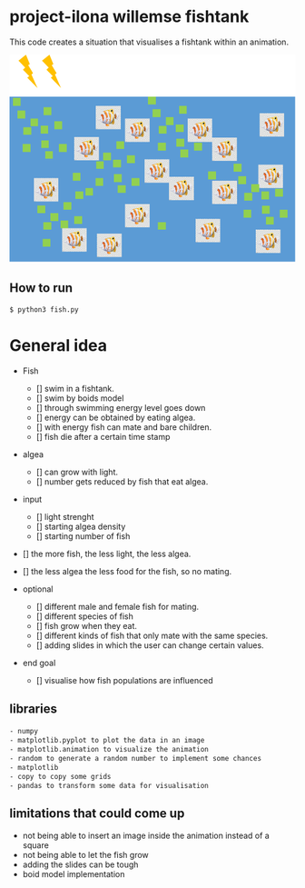 # project-ilona willemse fishtank
This code creates a situation that visualises a fishtank within an animation.

![Fish visualisation](doc/image/prototype.png)

## How to run

```
$ python3 fish.py
```

# General idea

- Fish
    - [] swim in a fishtank.
    - [] swim by boids model
    - [] through swimming energy level goes down
    - [] energy can be obtained by eating algea.
    - [] with energy fish can mate and bare children.
    - [] fish die after a certain time stamp

- algea
    - [] can grow with light.
    - [] number gets reduced by fish that eat algea.

- input
    - [] light strenght
    - [] starting algea density
    - [] starting number of fish

- [] the more fish, the less light, the less algea.
- [] the less algea the less food for the fish, so no mating.

- optional
    - [] different male and female fish for mating.
    - [] different species of fish
    - [] fish grow when they eat.
    - [] different kinds of fish that only mate with the same species.
    - [] adding slides in which the user can change certain values.

- end goal
    - [] visualise how fish populations are influenced


## libraries
```
- numpy
- matplotlib.pyplot to plot the data in an image
- matplotlib.animation to visualize the animation
- random to generate a random number to implement some chances
- matplotlib
- copy to copy some grids
- pandas to transform some data for visualisation
```

## limitations that could come up
- not being able to insert an image inside the animation instead of a square
- not being able to let the fish grow
- adding the slides can be tough
- boid model implementation

